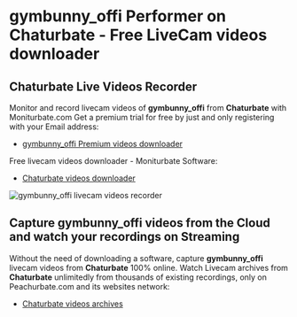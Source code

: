 # gymbunny_offi Performer on Chaturbate - Free LiveCam videos downloader

## Chaturbate Live Videos Recorder

Monitor and record livecam videos of **gymbunny_offi** from **Chaturbate** with Moniturbate.com
Get a premium trial for free by just and only registering with your Email address:
* [gymbunny_offi Premium videos downloader](https://moniturbate.com/request-demo-licence-key.html)

Free livecam videos downloader - Moniturbate Software:
* [Chaturbate videos downloader](https://moniturbate.com/moniturbate-download-software.html)

![gymbunny_offi livecam videos recorder](https://peachurnet.com/templates/moniturbate-software.png)


## Capture gymbunny_offi videos from the Cloud and watch your recordings on Streaming

Without the need of downloading a software, capture **gymbunny_offi** livecam videos from **Chaturbate** 100% online.
Watch Livecam archives from **Chaturbate** unlimitedly from thousands of existing recordings, only on Peachurbate.com and its websites network:
* [Chaturbate videos archives](https://peachurnet.com/)